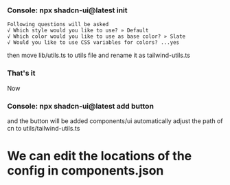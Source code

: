 ### Console: npx shadcn-ui@latest init
	Following questions will be asked
	√ Which style would you like to use? » Default
	√ Which color would you like to use as base color? » Slate
	√ Would you like to use CSS variables for colors? ...yes
then move lib/utils.ts to utils file and rename it as tailwind-utils.ts

### That's it

Now 
### Console: npx shadcn-ui@latest add button
and the button will be added components/ui automatically
adjust the path of cn to utils/tailwind-utils.ts
# We can edit the locations of the config in components.json
